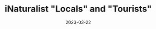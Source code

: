 ---
title: "iNaturalist \"Locals\" and \"Tourists\""
description: Cartographic visualization of psycogeographic patterns in citizen science on iNaturalist.
date: 2023-03-22
year: 2023
tags:
 - tag: blog
   link: https://exclav.es/2023/03/22/inaturalist-observations-locals-and-tourists/
 - tag: maps
   link: https://exclav.es/2023/03/26/flooding-in-tulare-lake-basin/
 - tag: news
   link: https://www.mercurynews.com/2023/04/06/mapped-most-popular-spots-for-nature-photography-in-the-bay-area/
 - tag: environment
   link: https://exclav.es/2022/12/17/building-a-terrarium-for-the-orchids/
 - tag: inaturalist
   link: https://exclav.es/2022/09/04/alta-via-n.-1/
externalURL: https://subject.space/projects-static/inaturalist/
---